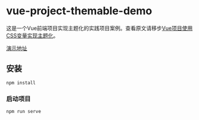 # vue-project-themable-demo

这是一个Vue前端项目实现主题化的实践项目案例。查看原文请移步[Vue项目使用CSS变量实现主题化](https://wanshi.netlify.com/2019/11/21/2019-11-22-vue%E9%A1%B9%E7%9B%AE%E4%BD%BF%E7%94%A8css%E5%8F%98%E9%87%8F%E5%AE%9E%E7%8E%B0%E4%B8%BB%E9%A2%98%E5%8C%96)。

[演示地址](https://jofunliang.github.io/vue-project-themable-demo/)

## 安装
```
npm install
```

### 启动项目
```
npm run serve
```
